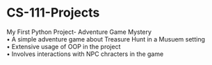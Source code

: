 # CS-111-Projects
My First Python Project- Adventure Game Mystery</br>
• A simple adventure game about Treasure Hunt in a Musuem setting</br>
• Extensive usage of OOP in the project</br>
• Involves interactions with NPC chracters in the game</br>
